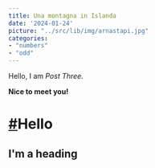 ```yaml
---
title: Una montagna in Islanda
date: '2024-01-24'
picture: "../src/lib/img/arnastapi.jpg"
categories:
- "numbers"
- "odd"
---
```


Hello, I am _Post Three._

**Nice to meet you!**

<h1 class="icon-link">Hello</h1>
<h2>I'm a heading</h2>

<style>
    .icon-link {
        position: relative;
    }

    .icon-link::before {
        content: '#';
        top: 0;
        line-height: 1;
        opacity: 0.5;
        text-decoration: underline;
    }

    h1:hover, .icon-link::before {
        opacity: 1;
    }
</style>